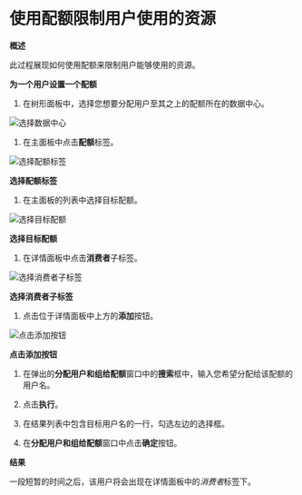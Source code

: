 # 使用配额限制用户使用的资源

**概述**

此过程展现如何使用配额来限制用户能够使用的资源。

**为一个用户设置一个配额**

1. 在树形面板中，选择您想要分配用户至其之上的配额所在的数据中心。

 ![选择数据中心](images/Quotas_and_Service_Level_Agreement_Policy-Selecting_the_Data_Center.png)

1. 在主面板中点击**配额**标签。

 ![选择配额标签](images/Quotas_and_Service_Level_Agreement_Policy-Selecting_the_Quota_Tab.png)

 **选择配额标签**

1. 在主面板的列表中选择目标配额。

 ![选择目标配额](images/Quotas_and_Service_Level_Agreement_Policy-Selecting_the_Target_Quota.png)

 **选择目标配额**

1. 在详情面板中点击**消费者**子标签。

 ![选择消费者子标签](images/Quotas_and_Service_Level_Agreement_Policy-Selecting_the_Consumers_Tab.png)

 **选择消费者子标签**

1. 点击位于详情面板中上方的**添加**按钮。

 ![点击添加按钮](images/Quotas_and_Service_Level_Agreement_Policy-Clicking_the_Add_Button.png)

 **点击添加按钮**

1. 在弹出的**分配用户和组给配额**窗口中的**搜索**框中，输入您希望分配给该配额的用户名。

1. 点击**执行**。

1. 在结果列表中包含目标用户名的一行，勾选左边的选择框。

1. 在**分配用户和组给配额**窗口中点击**确定**按钮。

**结果**

一段短暂的时间之后，该用户将会出现在详情面板中的*消费者*标签下。


